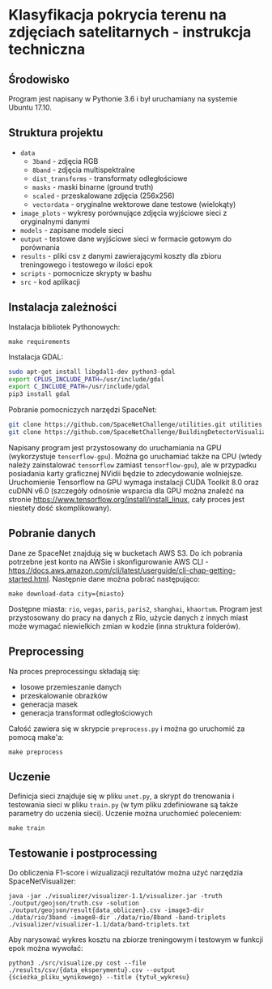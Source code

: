 # Klasyfikacja pokrycia terenu na zdjęciach satelitarnych - instrukcja techniczna

## Środowisko
Program jest napisany w Pythonie 3.6 i był uruchamiany na systemie Ubuntu 17.10.

## Struktura projektu
- `data`
  - `3band` - zdjęcia RGB
  - `8band` - zdjęcia multispektralne
  - `dist_transforms` - transformaty odległościowe
  - `masks` - maski binarne (ground truth)
  - `scaled` - przeskalowane zdjęcia (256x256)
  - `vectordata` - oryginalne wektorowe dane testowe (wielokąty)
- `image_plots` - wykresy porównujące zdjęcia wyjściowe sieci z oryginalnymi danymi
- `models` - zapisane modele sieci
- `output` - testowe dane wyjściowe sieci w formacie gotowym do porównania
- `results` - pliki csv z danymi zawierającymi koszty dla zbioru treningowego i testowego w ilości epok
- `scripts` - pomocnicze skrypty w bashu
- `src` - kod aplikacji

## Instalacja zależności
Instalacja bibliotek Pythonowych:
```
make requirements
```
Instalacja GDAL:
```bash
sudo apt-get install libgdal1-dev python3-gdal
export CPLUS_INCLUDE_PATH=/usr/include/gdal
export C_INCLUDE_PATH=/usr/include/gdal
pip3 install gdal
```
Pobranie pomocniczych narzędzi SpaceNet:
```bash
git clone https://github.com/SpaceNetChallenge/utilities.git utilities
git clone https://github.com/SpaceNetChallenge/BuildingDetectorVisualizer.git visualizer
```

Napisany program jest przystosowany do uruchamiania na GPU (wykorzystuje `tensorflow-gpu`). Można go uruchamiać także na CPU (wtedy należy zainstalować `tensorflow` zamiast `tensorflow-gpu`), ale w przypadku posiadania karty graficznej NVidii będzie to zdecydowanie wolniejsze. Uruchomienie Tensorflow na GPU wymaga instalacji CUDA Toolkit 8.0 oraz cuDNN v6.0 (szczegóły odnośnie wsparcia dla GPU można znaleźć na stronie https://www.tensorflow.org/install/install_linux, cały proces jest niestety dość skomplikowany).

## Pobranie danych

Dane ze SpaceNet znajdują się w bucketach AWS S3. Do ich pobrania potrzebne jest konto na AWSie i skonfigurowanie AWS CLI - https://docs.aws.amazon.com/cli/latest/userguide/cli-chap-getting-started.html.
Następnie dane można pobrać następująco:
```
make download-data city={miasto}
```
Dostępne miasta: `rio`, `vegas`, `paris`, `paris2`, `shanghai`, `khaortum`.
Program jest przystosowany do pracy na danych z Rio, użycie danych z innych miast może wymagać niewielkich zmian w kodzie (inna struktura folderów).

## Preprocessing
Na proces preprocessingu składają się:
- losowe przemieszanie danych
- przeskalowanie obrazków
- generacja masek
- generacja transformat odległościowych

Całość zawiera się w skrypcie `preprocess.py` i można go uruchomić za pomocą make'a:
```
make preprocess
```

## Uczenie
Definicja sieci znajduje się w pliku `unet.py`, a skrypt do trenowania i testowania sieci w pliku `train.py` (w tym pliku zdefiniowane są także parametry do uczenia sieci). Uczenie można uruchomieć poleceniem:
```
make train
```

## Testowanie i postprocessing
Do obliczenia F1-score i wizualizacji rezultatów można użyć narzędzia SpaceNetVisualizer:
```
java -jar ./visualizer/visualizer-1.1/visualizer.jar -truth ./output/geojson/truth.csv -solution ./output/geojson/result{data_obliczen}.csv -image3-dir ./data/rio/3band -image8-dir ./data/rio/8band -band-triplets ./visualizer/visualizer-1.1/data/band-triplets.txt
```
Aby narysować wykres kosztu na zbiorze treningowym i testowym w funkcji epok można wywołać:
```
python3 ./src/visualize.py cost --file ./results/csv/{data_eksperymentu}.csv --output {ścieżka_pliku_wynikowego} --title {tytuł_wykresu}
```
